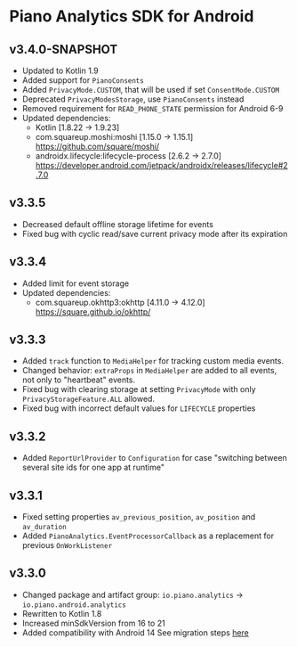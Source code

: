 # Piano Analytics SDK for Android

## v3.4.0-SNAPSHOT
* Updated to Kotlin 1.9
* Added support for `PianoConsents`
* Added `PrivacyMode.CUSTOM`, that will be used if set `ConsentMode.CUSTOM`
* Deprecated `PrivacyModesStorage`, use `PianoConsents` instead
* Removed requirement for `READ_PHONE_STATE` permission for Android 6-9
* Updated dependencies:
    - Kotlin [1.8.22 -> 1.9.23]
    - com.squareup.moshi:moshi [1.15.0 -> 1.15.1]
      https://github.com/square/moshi/
    - androidx.lifecycle:lifecycle-process [2.6.2 -> 2.7.0]
      https://developer.android.com/jetpack/androidx/releases/lifecycle#2.7.0

## v3.3.5
* Decreased default offline storage lifetime for events
* Fixed bug with cyclic read/save current privacy mode after its expiration

## v3.3.4
* Added limit for event storage
* Updated dependencies:
    - com.squareup.okhttp3:okhttp [4.11.0 -> 4.12.0]
      https://square.github.io/okhttp/

## v3.3.3
* Added `track` function to `MediaHelper` for tracking custom media events.
* Changed behavior: `extraProps` in `MediaHelper` are added to all events, not only to "heartbeat" events.
* Fixed bug with clearing storage at setting `PrivacyMode` with only `PrivacyStorageFeature.ALL` allowed.
* Fixed bug with incorrect default values for `LIFECYCLE` properties

## v3.3.2
* Added `ReportUrlProvider` to `Configuration` for case "switching between several site ids for one app at runtime"

## v3.3.1
* Fixed setting properties `av_previous_position`, `av_position` and `av_duration`
* Added `PianoAnalytics.EventProcessorCallback` as a replacement for previous `OnWorkListener`

## v3.3.0
* Changed package and artifact group: `io.piano.analytics` -> `io.piano.android.analytics`
* Rewritten to Kotlin 1.8
* Increased minSdkVersion from 16 to 21
* Added compatibility with Android 14
See migration steps [here](https://github.com/at-internet/piano-analytics-android/tree/main#migration-from-320-and-older-to-330)
